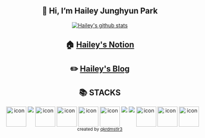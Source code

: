 <div align=center>
    
👋 Hi, I’m Hailey Junghyun Park 
-------------------------------



[![Hailey's github stats](https://github-readme-stats.vercel.app/api?username=haileyjpark&show_icons=true&theme=highcontrast)](https://github.com/haileyjpark/github-readme-stats) 




## 🏠 [Hailey's Notion](https://chalk-princess-de0.notion.site/Hailey-Park-8d39cef5576545669477ed329b916f97) 
    
    
    

## ✏️ [Hailey's Blog](https://velog.io/@xxhaileypark)

    
    


<div align=center><h2>📚 STACKS</h2></div>
<div align="center">
    <div style="display: flex; align-items: flex-start;">
        <img src="https://techstack-generator.vercel.app/js-icon.svg" alt="icon" width="54" height="54" />&nbsp;
        <img src="https://img.shields.io/badge/node.js-339933?style=for-the-badge&logo=Node.js&logoColor=white">&nbsp;
        <img src="https://techstack-generator.vercel.app/restapi-icon.svg" alt="icon" width="54" height="54" />&nbsp;
        <img src="https://techstack-generator.vercel.app/docker-icon.svg" alt="icon" width="54" height="54" />&nbsp;
        <img src="https://techstack-generator.vercel.app/mysql-icon.svg" alt="icon" width="54" height="54" />&nbsp;
        <img src="https://techstack-generator.vercel.app/github-icon.svg" alt="icon" width="54" height="54" />&nbsp;
        <img src="https://img.shields.io/badge/HTML5-C5512C?style=flat-square&logo=HTML5&logoColor=white" align="center"/>&nbsp;
        <img src="https://img.shields.io/badge/CSS-4371B2?style=flat-square&logo=CSS3&logoColor=white" align="center"/>&nbsp;
        <img src="https://techstack-generator.vercel.app/aws-icon.svg" alt="icon" width="54" height="54" />&nbsp;
        <img src="https://techstack-generator.vercel.app/python-icon.svg" alt="icon" width="54" height="54" />&nbsp;
        <img src="https://techstack-generator.vercel.app/django-icon.svg" alt="icon" width="54" height="54" /></div>
    

</div>

<div align="center">
  <sub>created by <a href="https://github.com/qkrdmstlr3/techstack-generator" target="_blank">qkrdmstlr3</a></sub>
</div>

<!--
<a><img src="https://img.shields.io/badge/Javascript-F0DF3E?style=flat-square&logo=Javascript&logoColor=white"/></a>
-->
<!--
<a><img src="https://img.shields.io/badge/Typescript-5175A7?style=flat-square&logo=Typescript&logoColor=white"/></a>
-->    


    

<!---
haileyjpark/haileyjpark is a ✨ special ✨ repository because its `README.md` (this file) appears on your GitHub profile.
You can click the Preview link to take a look at your changes.
--->
